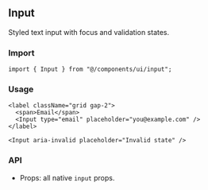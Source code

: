 ## Input

Styled text input with focus and validation states.

### Import
```tsx
import { Input } from "@/components/ui/input";
```

### Usage
```tsx
<label className="grid gap-2">
  <span>Email</span>
  <Input type="email" placeholder="you@example.com" />
</label>

<Input aria-invalid placeholder="Invalid state" />
```

### API
- Props: all native `input` props.

